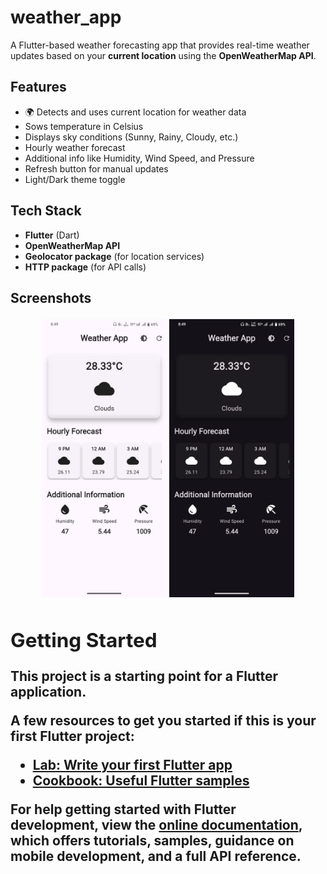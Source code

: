 # weather_app

A Flutter-based weather forecasting app that provides real-time weather updates based on your **current location** using the **OpenWeatherMap API**.

## Features

- 🌍 Detects and uses current location for weather data
-  Sows temperature in Celsius
-  Displays sky conditions (Sunny, Rainy, Cloudy, etc.)
-  Hourly weather forecast
-  Additional info like Humidity, Wind Speed, and Pressure
-  Refresh button for manual updates
-  Light/Dark theme toggle

## Tech Stack

- **Flutter** (Dart)
- **OpenWeatherMap API**
- **Geolocator package** (for location services)
- **HTTP package** (for API calls)

## Screenshots<table>
<p align="center">
  <img src="Weather_App_Light.jpg" alt="Light Theme" width="200""/>
  <img src="Weather_App_Dark.jpg" alt="Dark Theme" width="200"/>
</p>


## Getting Started

This project is a starting point for a Flutter application.

A few resources to get you started if this is your first Flutter project:

- [Lab: Write your first Flutter app](https://docs.flutter.dev/get-started/codelab)
- [Cookbook: Useful Flutter samples](https://docs.flutter.dev/cookbook)

For help getting started with Flutter development, view the
[online documentation](https://docs.flutter.dev/), which offers tutorials,
samples, guidance on mobile development, and a full API reference.
